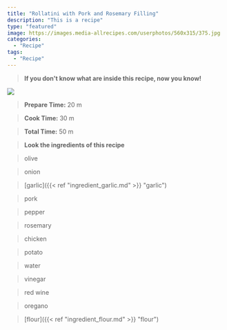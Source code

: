 ```yaml
---
title: "Rollatini with Pork and Rosemary Filling"
description: "This is a recipe"
type: "featured"
image: https://images.media-allrecipes.com/userphotos/560x315/375.jpg
categories: 
  - "Recipe"
tags: 
  - "Recipe"
---
```



>**If you don't know what are inside this recipe, now you know!**

![](../images/Recipes-Banner.jpg)
> **Prepare Time:** 20 m


> **Cook Time:** 30 m


> **Total Time:** 50 m

> **Look the ingredients of this recipe**

> olive

> onion

> [garlic]({{< ref "ingredient_garlic.md" >}} "garlic")

> pork

> pepper

> rosemary

> chicken

> potato

> water

> vinegar

> red wine

> oregano

> [flour]({{< ref "ingredient_flour.md" >}} "flour")

